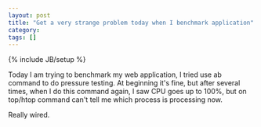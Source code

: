 ```yaml
---
layout: post
title: "Get a very strange problem today when I benchmark application"
category: 
tags: []
---
```

{% include JB/setup %}

Today I am trying to benchmark my web application, I tried use ab command to do pressure testing.
At beginning it's fine, but after several times, when I do this command again, I saw CPU goes up to 100%, 
but on top/htop command can't tell me which process is processing now.

Really wired.